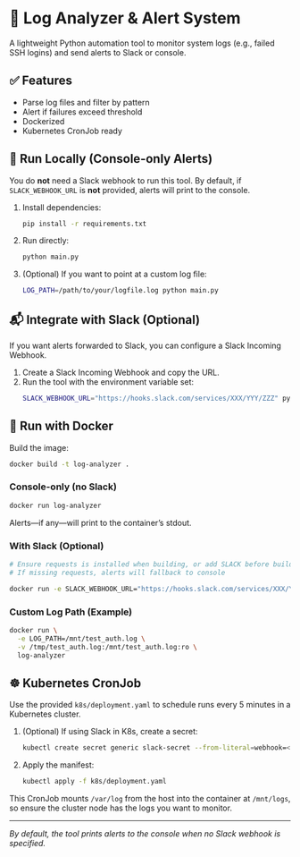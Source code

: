 
# 🔧 Log Analyzer & Alert System

A lightweight Python automation tool to monitor system logs (e.g., failed SSH logins) and send alerts to Slack or console.

## ✅ Features
- Parse log files and filter by pattern
- Alert if failures exceed threshold
- Dockerized
- Kubernetes CronJob ready

## 🚀 Run Locally (Console-only Alerts)
You do **not** need a Slack webhook to run this tool. By default, if `SLACK_WEBHOOK_URL` is **not** provided, alerts will print to the console.

1. Install dependencies:
   ```bash
   pip install -r requirements.txt
   ```
2. Run directly:
   ```bash
   python main.py
   ```
3. (Optional) If you want to point at a custom log file:
   ```bash
   LOG_PATH=/path/to/your/logfile.log python main.py
   ```

## 📬 Integrate with Slack (Optional)
If you want alerts forwarded to Slack, you can configure a Slack Incoming Webhook.

1. Create a Slack Incoming Webhook and copy the URL.
2. Run the tool with the environment variable set:
   ```bash
   SLACK_WEBHOOK_URL="https://hooks.slack.com/services/XXX/YYY/ZZZ" python main.py
   ```

## 🐳 Run with Docker
Build the image:
```bash
docker build -t log-analyzer .
```

### Console-only (no Slack)
```bash
docker run log-analyzer
```
Alerts—if any—will print to the container’s stdout.

### With Slack (Optional)
```bash
# Ensure requests is installed when building, or add SLACK before building
# If missing requests, alerts will fallback to console

docker run -e SLACK_WEBHOOK_URL="https://hooks.slack.com/services/XXX/YYY/ZZZ" log-analyzer
```

### Custom Log Path (Example)
```bash
docker run \
  -e LOG_PATH=/mnt/test_auth.log \
  -v /tmp/test_auth.log:/mnt/test_auth.log:ro \
  log-analyzer
```

## ☸️ Kubernetes CronJob
Use the provided `k8s/deployment.yaml` to schedule runs every 5 minutes in a Kubernetes cluster.

1. (Optional) If using Slack in K8s, create a secret:
   ```bash
   kubectl create secret generic slack-secret --from-literal=webhook=<your_webhook_url>
   ```
2. Apply the manifest:
   ```bash
   kubectl apply -f k8s/deployment.yaml
   ```

This CronJob mounts `/var/log` from the host into the container at `/mnt/logs`, so ensure the cluster node has the logs you want to monitor.

---

*By default, the tool prints alerts to the console when no Slack webhook is specified.*
